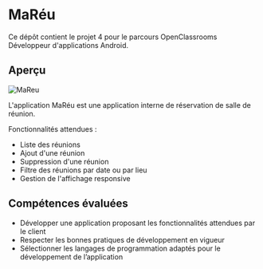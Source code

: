 # MaRéu

Ce dépôt contient le projet 4 pour le parcours OpenClassrooms Développeur d'applications Android.

## Aperçu

![MaReu](https://user.oc-static.com/upload/2019/04/19/15556858286905_image-%283%29.png)

L'application MaRéu est une application interne de réservation de salle de réunion.

Fonctionnalités attendues :
* Liste des réunions
* Ajout d'une réunion
* Suppression d'une réunion
* Filtre des réunions par date ou par lieu
* Gestion de l'affichage responsive

## Compétences évaluées

* Développer une application proposant les fonctionnalités attendues par le client
* Respecter les bonnes pratiques de développement en vigueur
* Sélectionner les langages de programmation adaptés pour le développement de l’application
